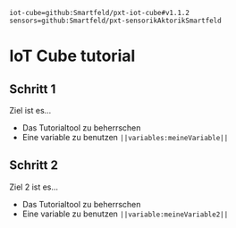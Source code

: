 ```package
iot-cube=github:Smartfeld/pxt-iot-cube#v1.1.2
sensors=github:Smartfeld/pxt-sensorikAktorikSmartfeld
```
# IoT Cube tutorial

## Schritt 1

Ziel ist es...

* Das Tutorialtool zu beherrschen
* Eine variable zu benutzen ``||variables:meineVariable||``

## Schritt 2

Ziel 2 ist es...

* Das Tutorialtool zu beherrschen
* Eine variable zu benutzen ``||variable:meineVariable2||``


